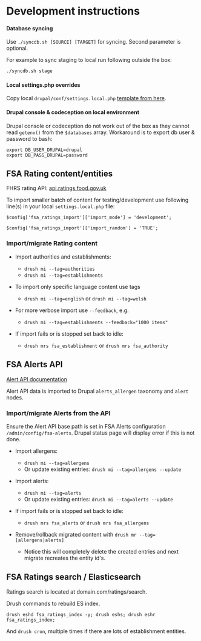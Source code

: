 Development instructions
========================

#### Database syncing
Use `./syncdb.sh [SOURCE] [TARGET]` for syncing. Second parameter is optional.

For example to sync staging to local run following outside the box:
```bash
./syncdb.sh stage
```

#### Local settings.php overrides

Copy local `drupal/conf/settings.local.php` [template from here](settings.local.php.txt).

#### Drupal console & codeception on local environment

Drupal console or codeception do not work out of the box as they cannot read `getenv()` from the `$databases` array. Workaround is to export db user & password to bash:
 ```
 export DB_USER_DRUPAL=drupal
 export DB_PASS_DRUPAL=password
 ```
 

FSA Rating content/entities
---------------------
 
FHRS rating API: [api.ratings.food.gov.uk](http://api.ratings.food.gov.uk) 

To import smaller batch of content for testing/development use following line(s) in your local `settings.local.php` file:

`$config['fsa_ratings_import']['import_mode'] = 'development';`

`$config['fsa_ratings_import']['import_random'] = 'TRUE';`

### Import/migrate Rating content

* Import authorities and establishments:
  * `drush mi --tag=authorities`
  * `drush mi --tag=establishments`
* To import only specific language content use tags
  * `drush mi --tag=english` or `drush mi --tag=welsh`

* For more verbose import use `--feedback`, e.g.
  * `drush mi --tag=establishments --feedback="1000 items"`

* If import fails or is stopped set back to idle:
  * `drush mrs fsa_establishment` or `drush mrs fsa_authority`


FSA Alerts API
---------------------

[Alert API documentation](http://fsa-staging-alerts.epimorphics.net/food-alerts/ui/reference)

Alert API data is imported to Drupal `alerts_allergen` taxonomy and `alert` nodes.

### Import/migrate Alerts from the API
 
Ensure the Alert API base path is set in FSA Alerts configuration `/admin/config/fsa-alerts`. Drupal status page will display error if this is not done.

* Import allergens:
  * `drush mi --tag=allergens`
  * Or update existing entries: `drush mi --tag=allergens --update`
* Import alerts:
  * `drush mi --tag=alerts`
  * Or update existing entries: `drush mi --tag=alerts --update`

* If import fails or is stopped set back to idle:
  * `drush mrs fsa_alerts` or `drush mrs fsa_allergens`
  
* Remove/rollback migrated content with `drush mr --tag=[allergens|alerts]`
  * Notice this will completely delete the created entries and next migrate recreates the entity id's.

FSA Ratings search / Elasticsearch
---------------------

Ratings search is located at domain.com/ratings/search.

Drush commands to rebuild ES index.

`drush eshd fsa_ratings_index -y; drush eshs; drush eshr fsa_ratings_index;` 

And `drush cron`, multiple times if there are lots of establishment entities.
